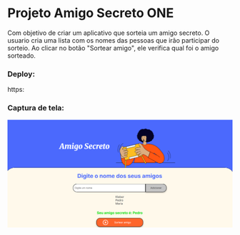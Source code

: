 <h1> <align="center"> Projeto Amigo Secreto ONE </h1>

Com objetivo de criar um aplicativo que sorteia um amigo secreto. O usuario cria uma lista com os nomes das pessoas que irão participar do sorteio. 
Ao clicar no botão "Sortear amigo", ele verifica qual foi o amigo sorteado.

<h3>Deploy:</h3>
https:


<h3>Captura de tela:</h3>

<img  src="/assets/Captura de tela 2025-03-16 195244.png" alt="Captura Aplicao">
